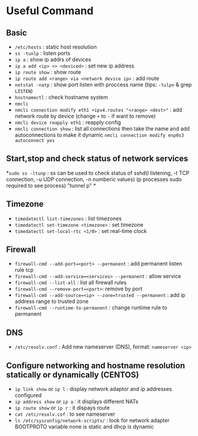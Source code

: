 # Useful Command

## Basic

* `/etc/hosts` : static host resolution
* `ss -tunlp` : listen ports
* `ip a` : show ip addrs of devices
* `ip a add <ip> <> <deviced>` : set new ip address
* `ip route show` : show route
* `ip route add <range> via <network device ip>` : add route
* `netstat -natp` : show port listen with proccess name (tips: `-tulpn` & grep `LISTEN`)
* `hostnamectl` : check hostname system
* `nmcli`
* `nmcli connection modify eth1 +ipv4.routes "<range> <dest>"` : add network route by device (change `+` to `-` if want to remove)
* `nmcli device reapply eth1` : reapply config
* `nmcli connection show` : list all connections then take the name and add autoconnections to make it dynamic
`nmcli connection modify enp0s3 autoconnect yes`

## Start,stop and check status of network services

*`sudo ss -ltunp` : ss can be used  to check status of sshd(l listening, -t TCP connection, -u UDP connection, -n numberic values) (p processes sudo required to see process) "tunnel p"
*

## Timezone

* `timedatectl list-timezones` : list timezones
* `timedatectl set-timezone <timezone>` : set timezone
* `timedatectl set-local-rtc <1/0>` : set real-time clock

## Firewall

* `firewall-cmd --add-port=<port> --permanent` : add permanent listen rule tcp
* `firewall-cmd --add-service=<services> --permanent` : allow service
* `firewall-cmd --list-all` : list all firewall rules
* `firewall-cmd --remove-port=<port>`: remove by port
* `firewall-cmd --add-source=<ip> --zone=trusted --permanent` : add ip address range to trusted zone
* `firewall-cmd --runtime-to-permanent` : change runtime rule to permanent

## DNS

* `/etc/resolv.conf` : Add new nameserver (DNS), format: `nameserver <ip>`

## Configure networking and hostname resolution statically or dynamically (CENTOS)

* `ip link show` or `ip l` : display network adaptor and ip addresses configured
* `ip address show` or `ip a` : it displays different NATs 
* `ip route show` or `ip r` : it dispays route 
* `cat /etc/resolv.cof` : to see nameserver
* `ls /etc/sysconfig/network-scripts/` : look for network adapter BOOTPROTO variable none is static and dhcp is dynamic
